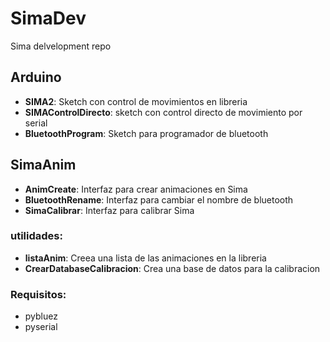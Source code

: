 # SimaDev
Sima delvelopment repo

## Arduino
* __SIMA2__: Sketch con control de movimientos en libreria
* __SIMAControlDirecto__: sketch con control directo de movimiento por serial
* __BluetoothProgram__: Sketch para programador de bluetooth

## SimaAnim

* __AnimCreate__: Interfaz para crear animaciones en Sima
* __BluetoothRename__: Interfaz para cambiar el nombre de bluetooth
* __SimaCalibrar__: Interfaz para calibrar Sima

### utilidades:
* __listaAnim__: Creea una lista de las animaciones en la libreria
* __CrearDatabaseCalibracion__: Crea una base de datos para la calibracion

### Requisitos:
* pybluez
* pyserial
